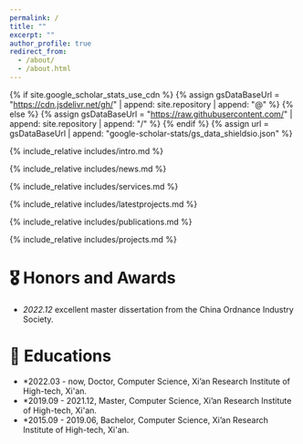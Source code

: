 ```yaml
---
permalink: /
title: ""
excerpt: ""
author_profile: true
redirect_from: 
  - /about/
  - /about.html
---
```


{% if site.google_scholar_stats_use_cdn %}
{% assign gsDataBaseUrl = "https://cdn.jsdelivr.net/gh/" | append: site.repository | append: "@" %}
{% else %}
{% assign gsDataBaseUrl = "https://raw.githubusercontent.com/" | append: site.repository | append: "/" %}
{% endif %}
{% assign url = gsDataBaseUrl | append: "google-scholar-stats/gs_data_shieldsio.json" %}

<span class='anchor' id='about-me'></span>

{% include_relative includes/intro.md %}

{% include_relative includes/news.md %}

{% include_relative includes/services.md %}

{% include_relative includes/latestprojects.md %}

{% include_relative includes/publications.md %}

{% include_relative includes/projects.md %}

# 🎖 Honors and Awards
- *2022.12* excellent master dissertation from the China Ordnance Industry Society. 

# 📖 Educations
- *2022.03 - now,  Doctor, Computer Science,   Xi’an Research Institute of High-tech, Xi'an. 
- *2019.09 - 2021.12,  Master, Computer Science,   Xi’an Research Institute of High-tech, Xi'an.
- *2015.09 - 2019.06,  Bachelor, Computer Science,  Xi’an Research Institute of High-tech, Xi'an. 


